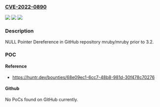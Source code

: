 ### [CVE-2022-0890](https://cve.mitre.org/cgi-bin/cvename.cgi?name=CVE-2022-0890)
![](https://img.shields.io/static/v1?label=Product&message=mruby%2Fmruby&color=blue)
![](https://img.shields.io/static/v1?label=Version&message=n%2Fa&color=blue)
![](https://img.shields.io/static/v1?label=Vulnerability&message=CWE-476%20NULL%20Pointer%20Dereference&color=brighgreen)

### Description

NULL Pointer Dereference in GitHub repository mruby/mruby prior to 3.2.

### POC

#### Reference
- https://huntr.dev/bounties/68e09ec1-6cc7-48b8-981d-30f478c70276

#### Github
No PoCs found on GitHub currently.

